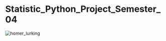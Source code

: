 # Statistic_Python_Project_Semester_04

![homer_lurking](https://user-images.githubusercontent.com/69720999/231680687-c07952f2-5df7-4f42-b9be-981d60b7db3c.gif)
